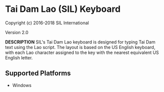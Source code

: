 Tai Dam Lao (SIL) Keyboard
=====================

Copyright (c) 2016-2018 SIL International

Version 2.0

__DESCRIPTION__
SIL's Tai Dam Lao keyboard is designed for typing Tai Dam text using the Lao script. The layout is based on the US English keyboard, with each Lao character assigned to the key with the nearest equivalent US English letter.

Supported Platforms
-------------------
 * Windows
